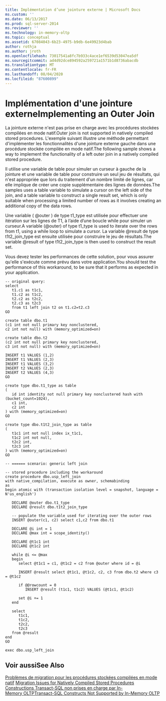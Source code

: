 ```yaml
---
title: Implémentation d’une jointure externe | Microsoft Docs
ms.custom: ''
ms.date: 06/13/2017
ms.prod: sql-server-2014
ms.reviewer: ''
ms.technology: in-memory-oltp
ms.topic: conceptual
ms.assetid: 67084043-6b23-4975-b9db-6e49923d4bab
author: rothja
ms.author: jroth
ms.openlocfilehash: 73017541a8fc7b933c4ace1ef6539d53047ea5df
ms.sourcegitcommit: ad4d92dce894592a259721a1571b1d8736abacdb
ms.translationtype: MT
ms.contentlocale: fr-FR
ms.lasthandoff: 08/04/2020
ms.locfileid: "87600899"
---
```

# <a name="implementing-an-outer-join"></a><span data-ttu-id="51a0a-102">Implémentation d'une jointure externe</span><span class="sxs-lookup"><span data-stu-id="51a0a-102">Implementing an Outer Join</span></span>
  <span data-ttu-id="51a0a-103">La jointure externe n'est pas prise en charge avec les procédures stockées compilées en mode natif.</span><span class="sxs-lookup"><span data-stu-id="51a0a-103">Outer join is not supported in natively compiled stored procedures.</span></span> <span data-ttu-id="51a0a-104">L'exemple suivant illustre une méthode permettant d'implémenter les fonctionnalités d'une jointure externe gauche dans une procédure stockée compilée en mode natif.</span><span class="sxs-lookup"><span data-stu-id="51a0a-104">The following sample shows a way to implement the functionality of a left outer join in a natively compiled stored procedure.</span></span>  
  
 <span data-ttu-id="51a0a-105">Il utilise une variable de table pour simuler un curseur à gauche de la jointure et une variable de table pour construire un seul jeu de résultats, qui n'est appropriée que lors du traitement d'un nombre limité de lignes, car elle implique de créer une copie supplémentaire des lignes de données.</span><span class="sxs-lookup"><span data-stu-id="51a0a-105">The samples uses a table variable to simulate a cursor on the left side of the join, and a table variable to construct a single result set, which is only suitable when processing a limited number of rows as it involves creating an additional copy of the data rows.</span></span>  
  
 <span data-ttu-id="51a0a-106">Une variable ( @outer ) de type t1_type est utilisée pour effectuer une itération sur les lignes de T1, à l’aide d’une boucle while pour simuler un curseur.</span><span class="sxs-lookup"><span data-stu-id="51a0a-106">A variable (@outer) of type t1_type is used to iterate over the rows from t1, using a while loop to simulate a cursor.</span></span> <span data-ttu-id="51a0a-107">La variable @result de type t1t2_join_type est ensuite utilisée pour construire le jeu de résultats.</span><span class="sxs-lookup"><span data-stu-id="51a0a-107">The variable @result of type t1t2_join_type is then used to construct the result set.</span></span>  
  
 <span data-ttu-id="51a0a-108">Vous devez tester les performances de cette solution, pour vous assurer qu'elle s'exécute comme prévu dans votre application.</span><span class="sxs-lookup"><span data-stu-id="51a0a-108">You should test the performance of this workaround, to be sure that it performs as expected in your application.</span></span>  
  
```  
-- original query:  
select   
   t1.c1 as t1c1,  
   t1.c2 as t1c2,  
   t2.c2 as t2c2,  
   t2.c3 as t2c3  
   from t1 left join t2 on t1.c2=t2.c3  
GO  
  
create table dbo.t1  
(c1 int not null primary key nonclustered,  
c2 int not null) with (memory_optimized=on)  
  
create table dbo.t2  
(c2 int not null primary key nonclustered,  
c3 int not null) with (memory_optimized=on)  
  
INSERT t1 VALUES (1,2)  
INSERT t1 VALUES (2,3)  
INSERT t1 VALUES (3,2)  
INSERT t2 VALUES (2,3)  
INSERT t2 VALUES (4,3)  
GO  
  
create type dbo.t1_type as table  
(  
   id int identity not null primary key nonclustered hash with (bucket_count=1024),  
   c1 int,  
   c2 int  
) with (memory_optimized=on)  
GO  
  
create type dbo.t1t2_join_type as table  
(  
   t1c1 int not null index ix_t1c1,  
   t1c2 int not null,  
   t2c2 int,  
   t2c3 int  
) with (memory_optimized=on)  
GO  
  
-- ====== scenario: generic left join  
  
-- stored procedure including the workaround  
create procedure dbo.usp_left_join  
with native_compilation, execute as owner, schemabinding  
as  
begin atomic with (transaction isolation level = snapshot, language = N'us_english')  
  
   DECLARE @outer dbo.t1_type  
   DECLARE @result dbo.t1t2_join_type  
  
   -- populate the variable used for iterating over the outer rows  
   INSERT @outer(c1, c2) select c1,c2 from dbo.t1  
  
   DECLARE @i int = 1  
   DECLARE @max int = scope_identity()  
  
   DECLARE @t1c1 int  
   DECLARE @t1c2 int  
  
   while @i <= @max  
   begin     
      select @t1c1 = c1, @t1c2 = c2 from @outer where id = @i  
  
      INSERT @result select @t1c1, @t1c2, c2, c3 from dbo.t2 where c3 = @t1c2  
  
      if @@rowcount = 0   
         INSERT @result (t1c1, t1c2) VALUES (@t1c1, @t1c2)  
  
      set @i += 1  
   end  
  
   select   
      t1c1,  
      t1c2,  
      t2c2,  
      t2c3  
   from @result  
end  
GO  
  
exec dbo.usp_left_join  
```  
  
## <a name="see-also"></a><span data-ttu-id="51a0a-109">Voir aussi</span><span class="sxs-lookup"><span data-stu-id="51a0a-109">See Also</span></span>  
 <span data-ttu-id="51a0a-110">[Problèmes de migration pour les procédures stockées compilées en mode natif](migration-issues-for-natively-compiled-stored-procedures.md) </span><span class="sxs-lookup"><span data-stu-id="51a0a-110">[Migration Issues for Natively Compiled Stored Procedures](migration-issues-for-natively-compiled-stored-procedures.md) </span></span>  
 [<span data-ttu-id="51a0a-111">Constructions Transact-SQL non prises en charge par In-Memory OLTP</span><span class="sxs-lookup"><span data-stu-id="51a0a-111">Transact-SQL Constructs Not Supported by In-Memory OLTP</span></span>](transact-sql-constructs-not-supported-by-in-memory-oltp.md)  
  
  
